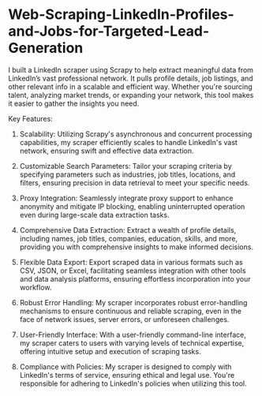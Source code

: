 # Web-Scraping-LinkedIn-Profiles-and-Jobs-for-Targeted-Lead-Generation
I built a LinkedIn scraper using Scrapy to help extract meaningful data from LinkedIn’s vast professional network. It pulls profile details, job listings, and other relevant info in a scalable and efficient way. Whether you're sourcing talent, analyzing market trends, or expanding your network, this tool makes it easier to gather the insights you need.

Key Features:

1. Scalability: Utilizing Scrapy's asynchronous and concurrent processing capabilities, my scraper efficiently scales to handle LinkedIn's vast network, ensuring swift and effective data extraction.

2. Customizable Search Parameters: Tailor your scraping criteria by specifying parameters such as industries, job titles, locations, and filters, ensuring precision in data retrieval to meet your specific needs.

3. Proxy Integration: Seamlessly integrate proxy support to enhance anonymity and mitigate IP blocking, enabling uninterrupted operation even during large-scale data extraction tasks.

4. Comprehensive Data Extraction: Extract a wealth of profile details, including names, job titles, companies, education, skills, and more, providing you with comprehensive insights to make informed decisions.

5. Flexible Data Export: Export scraped data in various formats such as CSV, JSON, or Excel, facilitating seamless integration with other tools and data analysis platforms, ensuring effortless incorporation into your workflow.

6. Robust Error Handling: My scraper incorporates robust error-handling mechanisms to ensure continuous and reliable scraping, even in the face of network issues, server errors, or unforeseen challenges.

7. User-Friendly Interface: With a user-friendly command-line interface, my scraper caters to users with varying levels of technical expertise, offering intuitive setup and execution of scraping tasks.

8. Compliance with Policies: My scraper is designed to comply with LinkedIn's terms of service, ensuring ethical and legal use. You're responsible for adhering to LinkedIn's policies when utilizing this tool.
